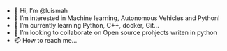 - 👋 Hi, I’m @luismah
- 👀 I’m interested in Machine learning, Autonomous Vehicles and Python!
- 🌱 I’m currently learning Python, C++, docker, Git...
- 💞️ I’m looking to collaborate on Open source prohjects writen in python
- 📫 How to reach me...

<!---
luismah/luismah is a ✨ special ✨ repository because its `README.md` (this file) appears on your GitHub profile.
You can click the Preview link to take a look at your changes.
--->
